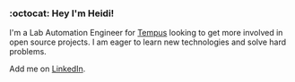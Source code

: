 ### :octocat: Hey I'm Heidi!

<p>I'm a Lab Automation Engineer for <a href="https://www.tempus.com/">Tempus</a> looking to get more involved in open source projects. I am eager to learn new technologies and solve hard problems.</p>

<p>Add me on <a href="https://www.linkedin.com/in/heidi-m-snell/">LinkedIn</a>.</p>